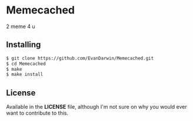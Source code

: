 # Memecached

2 meme 4 u

## Installing
```sh
$ git clone https://github.com/EvanDarwin/Memecached.git
$ cd Memecached
$ make
$ make install
```

## License
Available in the **LICENSE** file, although I'm not sure on why you would ever want to contribute to this.
